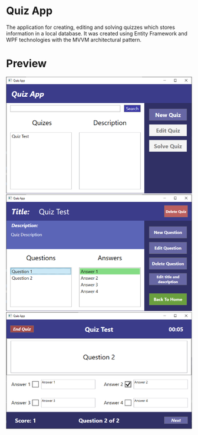# Quiz App
The application for creating, editing and solving quizzes which stores information in a local database. It was created using Entity Framework and WPF technologies with the MVVM architectural pattern.

# Preview
![](preview/preview%20home.png)
![](preview/preview%20editorQuiz.png)
![](preview/preview%20solveQuiz.png)
